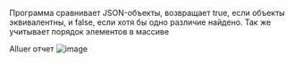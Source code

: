 Программа сравнивает JSON-объекты, возвращает true, если объекты эквивалентны, и false, если хотя бы одно различие найдено.
Так же учитывает порядок элементов в массиве

Alluer отчет
![image](https://github.com/user-attachments/assets/d148e0c2-c648-432e-bb5f-466ecf0390a8)
